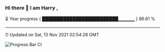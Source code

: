 ### Hi there 👋 I am Harry , 

⏳ Year progress { █████████████████████████▁▁▁▁▁ } 86.61 %

---

⏰ Updated on Sat, 13 Nov 2021 02:54:28 GMT

![Progress Bar CI](https://github.com/duykhang68/duykhang68/workflows/Progress%20Bar%20CI/badge.svg)
